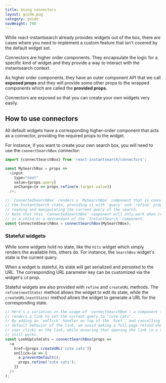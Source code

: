 ```yaml
---
title: Using connectors
layout: guide.pug
category: guide
navWeight: 700
---
```


While react-instantsearch already provides widgets out of the box, 
there are cases where you need to implement a custom feature that isn't covered by the default widget set.

Connectors are higher order components. They encapsulate the logic for
a specific kind of widget and they provide a way to interact with
the instantsearch context.

As higher order components, they have an outer component API that we call
**exposed props** and they will provide some other props to the wrapped
components which are called the **provided props**.

Connectors are exposed so that you can create your own widgets very easily.

## How to use connectors

All default widgets have a corresponding higher-order component that acts as a connector, providing the required props to the widget.

For instance, if you want to create your own search box, you will need to use the `connectSearchBox` connector:

```javascript
import {connectSearchBox} from 'react-instantsearch/connectors';

const MySearchBox = props =>
  <input
    type="text"
    value={props.query}
    onChange={e => props.refine(e.target.value)}
  />;

// `ConnectedSearchBox` renders a `MySearchBox` component that is connected to
// the InstantSearch state, providing it with `query` and `refine` props for
// reading and manipulating the current query of the search.
// Note that this `ConnectedSearchBox` component will only work when rendered
// as a child or a descendant of the `InstantSearch` component.
const ConnectedSearchBox = connectSearchBox(MySearchBox);
```

### Stateful widgets

While some widgets hold no state, like the `Hits` widget which simply renders the available hits, others do. For instance, the `SearchBox` widget's state is the current query.

When a widget is stateful, its state will get serialized and persisted to the URL. The corresponding URL parameter key can be customized via the widget's `id` prop.

Stateful widgets are also provided with `refine` and `createURL` methods. The `refine(nextState)` method allows the widget to edit its state, while the `createURL(nextState)` method allows the widget to generate a URL for the corresponding state.

```javascript
// Here's a variation on the usage of `connectSearchBox`: a component that just
// renders a link to set the current query to "cute cats".
// By adding an `onClick` handler on top of the `href`, and cancelling the
// default behavior of the link, we avoid making a full-page reload when the
// user clicks on the link, while ensuring that opening the link in a new tab
// still works.
const LookUpCuteCats = connectSearchBox(props =>
  <a
    href={props.createURL('cute cats')}
    onClick={e => {
      e.preventDefault();
      props.refine('cute cats');
    }}
  />
);
```